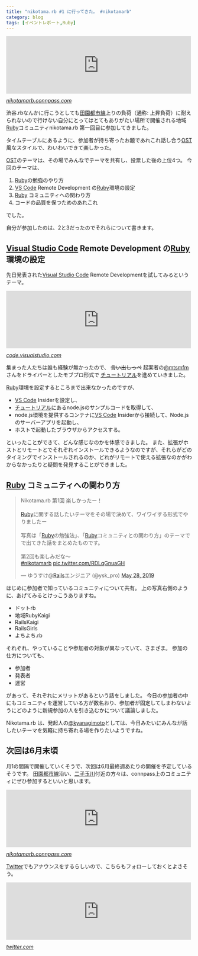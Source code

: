 ```yaml
---
title: "nikotama.rb #1 に行ってきた。 #nikotamarb"
category: blog
tags: [イベントレポート,Ruby]
---
```

<p><iframe src="https://hatenablog-parts.com/embed?url=https%3A%2F%2Fnikotamarb.connpass.com%2Fevent%2F130788%2F" title="nikotama.rb #1 (2019/05/28 19:30〜)" class="embed-card embed-webcard" scrolling="no" frameborder="0" style="display: block; width: 100%; height: 155px; max-width: 500px; margin: 10px 0px;"></iframe><cite class="hatena-citation"><a href="https://nikotamarb.connpass.com/event/130788/">nikotamarb.connpass.com</a></cite></p>

<p>渋谷.rbなんかに行こうとしても<a class="keyword" href="http://d.hatena.ne.jp/keyword/%C5%C4%B1%E0%C5%D4%BB%D4%C0%FE">田園都市線</a>上りの負荷（通称: 上昇負荷）に耐えられないので行けない自分にとってはとてもありがたい場所で開催される地域<a class="keyword" href="http://d.hatena.ne.jp/keyword/Ruby">Ruby</a>コミュニティnikotama.rb 第一回目に参加してきました。</p>

<p>タイムテーブルにあるように、参加者が持ち寄ったお題であれこれ話し合う<a class="keyword" href="http://d.hatena.ne.jp/keyword/OST">OST</a>風なスタイルで、わいわいできて楽しかった。</p>

<p><a class="keyword" href="http://d.hatena.ne.jp/keyword/OST">OST</a>のテーマは、その場でみんなでテーマを共有し、投票した後の上位4つ。
今回のテーマは、</p>

<ol>
<li><a class="keyword" href="http://d.hatena.ne.jp/keyword/Ruby">Ruby</a>の勉強のやり方</li>
<li><a class="keyword" href="http://d.hatena.ne.jp/keyword/VS%20Code">VS Code</a> Remote Development の<a class="keyword" href="http://d.hatena.ne.jp/keyword/Ruby">Ruby</a>環境の設定</li>
<li><a class="keyword" href="http://d.hatena.ne.jp/keyword/Ruby">Ruby</a> コミュニティへの関わり方</li>
<li>コードの品質を保つためのあれこれ</li>
</ol>


<p>でした。</p>

<p>自分が参加したのは、2と3だったのでそれらについて書きます。</p>

<h2><a class="keyword" href="http://d.hatena.ne.jp/keyword/Visual%20Studio%20Code">Visual Studio Code</a> Remote Development の<a class="keyword" href="http://d.hatena.ne.jp/keyword/Ruby">Ruby</a>環境の設定</h2>

<p>先日発表された<a class="keyword" href="http://d.hatena.ne.jp/keyword/Visual%20Studio%20Code">Visual Studio Code</a> Remote Developmentを試してみるというテーマ。</p>

<p><iframe src="https://hatenablog-parts.com/embed?url=https%3A%2F%2Fcode.visualstudio.com%2Fblogs%2F2019%2F05%2F02%2Fremote-development" title="Remote Development with Visual Studio Code" class="embed-card embed-webcard" scrolling="no" frameborder="0" style="display: block; width: 100%; height: 155px; max-width: 500px; margin: 10px 0px;"></iframe><cite class="hatena-citation"><a href="https://code.visualstudio.com/blogs/2019/05/02/remote-development">code.visualstudio.com</a></cite></p>

<p>集まった人たちは誰も経験が無かったので、 <del>言い出しっぺ</del> 起案者の<a href="https://twitter.com/mtsmfm">@mtsmfm</a>さんをドライバーとしたモブプロ形式で <a href="https://code.visualstudio.com/docs/remote/containers">チュートリアル</a>を進めていきました。</p>

<p><a class="keyword" href="http://d.hatena.ne.jp/keyword/Ruby">Ruby</a>環境を設定するところまで出来なかったのですが、</p>

<ul>
<li><a class="keyword" href="http://d.hatena.ne.jp/keyword/VS%20Code">VS Code</a> Insiderを設定し、</li>
<li><a class="keyword" href="http://d.hatena.ne.jp/keyword/%A5%C1%A5%E5%A1%BC%A5%C8%A5%EA%A5%A2%A5%EB">チュートリアル</a>にあるnode.jsのサンプルコードを取得して、</li>
<li>node.js環境を提供するコンテナに<a class="keyword" href="http://d.hatena.ne.jp/keyword/VS%20Code">VS Code</a> Insiderから接続して、Node.jsのサーバーアプリを起動し、</li>
<li>ホストで起動したブラウザからアクセスする。</li>
</ul>


<p>といったことができて、どんな感じなのかを体感できました。
また、拡張がホストとリモートとでそれぞれインストールできるようなのですが、それらがどのタイミングでインストールされるのか、どれがリモートで使える拡張なのかがわからなかったりと疑問を発見することができました。</p>

<h2><a class="keyword" href="http://d.hatena.ne.jp/keyword/Ruby">Ruby</a> コミュニティへの関わり方</h2>

<p><blockquote class="twitter-tweet" data-lang="HASH(0x555ead46cd78)"><p lang="ja" dir="ltr">Nikotama.rb 第1回 楽しかったー！<br><br><a class="keyword" href="http://d.hatena.ne.jp/keyword/Ruby">Ruby</a>に関する話したいテーマをその場で決めて、ワイワイする形式でやりましたー<br><br>写真は「<a class="keyword" href="http://d.hatena.ne.jp/keyword/Ruby">Ruby</a>の勉強法」、「<a class="keyword" href="http://d.hatena.ne.jp/keyword/Ruby">Ruby</a>コミュニティとの関わり方」のテーマでで出てきた話をまとめたものです。<br><br>第2回も楽しみだな〜<br> <a href="https://twitter.com/hashtag/nikotamarb?src=hash&amp;ref_src=twsrc%5Etfw">#nikotamarb</a> <a href="https://t.co/RDLqGnuaGH">pic.twitter.com/RDLqGnuaGH</a></p>&mdash; ゆうすけ@<a class="keyword" href="http://d.hatena.ne.jp/keyword/Rails">Rails</a>エンジニア (@ysk_pro) <a href="https://twitter.com/ysk_pro/status/1133352346740641794?ref_src=twsrc%5Etfw">May 28, 2019</a></blockquote><script async src="https://platform.twitter.com/widgets.js" charset="utf-8"></script></p>

<p>はじめに参加者で知っているコミュニティについて共有。
上の写真右側のように、あげてみるとけっこうありますね。</p>

<ul>
<li>ドットrb</li>
<li>地域RubyKaigi</li>
<li>RailsKaigi</li>
<li>RailsGirls</li>
<li>よちよち.rb</li>
</ul>


<p>それぞれ、やっていることや参加者の対象が異なっていて、さまざま。
参加の仕方についても、</p>

<ul>
<li>参加者</li>
<li>発表者</li>
<li>運営</li>
</ul>


<p>があって、それぞれにメリットがあるという話をしました。
今日の参加者の中にもコミュニティを運営している方が数名おり、参加者が固定してしまわないようにどのように新規参加の人を引き込むかについて議論しました。</p>

<p>Nikotama.rb は、発起人の<a href="https://twitter.com/kyanagimoto">@kyanagimoto</a>としては、今日みたいにみんなが話したいテーマを気軽に持ち寄れる場を作りたいようですね。</p>

<h2>次回は6月末頃</h2>

<p>月1の間隔で開催していくそうで、次回は6月最終週あたりの開催を予定しているそうです。
<a class="keyword" href="http://d.hatena.ne.jp/keyword/%C5%C4%B1%E0%C5%D4%BB%D4%C0%FE">田園都市線</a>沿い、<a class="keyword" href="http://d.hatena.ne.jp/keyword/%C6%F3%BB%D2%B6%CC%C0%EE">二子玉川</a>付近の方々は、connpass上のコミュニティにぜひ参加するといいと思います。</p>

<p><iframe src="https://hatenablog-parts.com/embed?url=https%3A%2F%2Fnikotamarb.connpass.com%2F" title="nikotama.rb" class="embed-card embed-webcard" scrolling="no" frameborder="0" style="display: block; width: 100%; height: 155px; max-width: 500px; margin: 10px 0px;"></iframe><cite class="hatena-citation"><a href="https://nikotamarb.connpass.com/">nikotamarb.connpass.com</a></cite></p>

<p><a class="keyword" href="http://d.hatena.ne.jp/keyword/Twitter">Twitter</a>でもアナウンスをするらしいので、こちらもフォローしておくとよさそう。</p>

<p><iframe src="https://hatenablog-parts.com/embed?url=https%3A%2F%2Ftwitter.com%2Fnikotama_rb" title="nikotama.rb (@nikotama_rb) | Twitter" class="embed-card embed-webcard" scrolling="no" frameborder="0" style="display: block; width: 100%; height: 155px; max-width: 500px; margin: 10px 0px;"></iframe><cite class="hatena-citation"><a href="https://twitter.com/nikotama_rb">twitter.com</a></cite></p>


